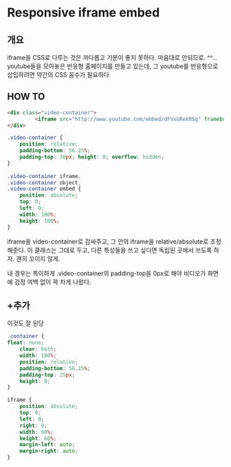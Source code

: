 # Responsive iframe embed

## 개요
iframe을 CSS로 다루는 것은 까다롭고 기분이 좋지 못하다. 마음대로 안되므로. ^^...
youtube들을 모아놓은 반응형 홈페이지를 만들고 있는데, 그 youtube를 반응형으로 삽입하려면 약간의 CSS 꼼수가 필요하다

## HOW TO
```html
<div class="video-container">
         <iframe src="http://www.youtube.com/embed/dFVxGRekRSg" frameborder="0" width="560" height="315"></iframe>
</div>
```

```CSS
.video-container {
    position: relative;
    padding-bottom: 56.25%;
    padding-top: 30px; height: 0; overflow: hidden;
}
 
.video-container iframe,
.video-container object,
.video-container embed {
    position: absolute;
    top: 0;
    left: 0;
    width: 100%;
    height: 100%;
}
```
iframe을 video-container로 감싸주고, 그 안의 iframe을 relative/absolute로 조정해준다.
이 클래스는 그대로 두고, 다른 특성들을 쓰고 싶다면 독립된 곳에서 쓰도록 하자. 괜히 꼬이지 않게.

내 경우는 특이하게 .video-container의 padding-top을 0px로 해야 비디오가 화면에 검정 여백 없이 꽉 차게 나왔다. 

## +추가
이것도 잘 된당
```css
.container {
float: none;
    clear: both;
    width: 100%;
    position: relative;
    padding-bottom: 56.25%;
    padding-top: 25px;
    height: 0;
}

iframe {
    position: absolute;
    top: 0;
    left: 0;
    right: 0;
    width: 60%;
    height: 60%;
    margin-left: auto;
    margin-right: auto;
}
```
